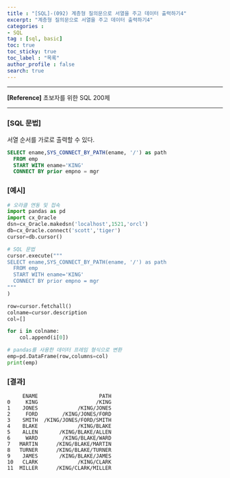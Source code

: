 ```yaml
---
title : "[SQL]-(092) 계층형 질의문으로 서열을 주고 데이터 출력하기4"
excerpt: "계층형 질의문으로 서열을 주고 데이터 출력하기4"
categories :
- SQL
tag : [sql, basic]
toc: true
toc_sticky: true
toc_label : "목록"
author_profile : false
search: true
---
```


---
**[Reference]** 초보자를 위한 SQL 200제

---

### [SQL 문법]
서열 순서를 가로로 출력할 수 있다.

```sql
SELECT ename,SYS_CONNECT_BY_PATH(ename, '/') as path
  FROM emp
  START WITH ename='KING'
  CONNECT BY prior empno = mgr 
```
### [예시]
```python
# 오라클 연동 및 접속
import pandas as pd
import cx_Oracle
dsn=cx_Oracle.makedsn('localhost',1521,'orcl')
db=cx_Oracle.connect('scott','tiger')
cursor=db.cursor()

# SQL 문법
cursor.execute("""
SELECT ename,SYS_CONNECT_BY_PATH(ename, '/') as path
  FROM emp
  START WITH ename='KING'
  CONNECT BY prior empno = mgr 
"""
)

row=cursor.fetchall()
colname=cursor.description
col=[]

for i in colname:
    col.append(i[0])

# pandas를 사용한 데이터 프레임 형식으로 변환
emp=pd.DataFrame(row,columns=col)
print(emp)
```
### [결과]
         ENAME                    PATH
    0     KING                   /KING
    1    JONES             /KING/JONES
    2     FORD        /KING/JONES/FORD
    3    SMITH  /KING/JONES/FORD/SMITH
    4    BLAKE             /KING/BLAKE
    5    ALLEN       /KING/BLAKE/ALLEN
    6     WARD        /KING/BLAKE/WARD
    7   MARTIN      /KING/BLAKE/MARTIN
    8   TURNER      /KING/BLAKE/TURNER
    9    JAMES       /KING/BLAKE/JAMES
    10   CLARK             /KING/CLARK
    11  MILLER      /KING/CLARK/MILLER
    
